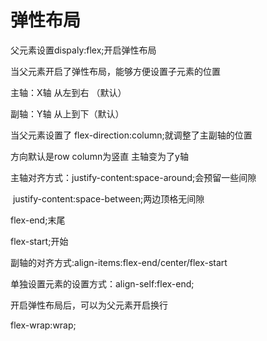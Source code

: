 # 弹性布局

父元素设置dispaly:flex;开启弹性布局

当父元素开启了弹性布局，能够方便设置子元素的位置

主轴：X轴 从左到右 （默认）

副轴：Y轴 从上到下（默认）

当父元素设置了 flex-direction:column;就调整了主副轴的位置

方向默认是row column为竖直 主轴变为了y轴

主轴对齐方式：justify-content:space-around;会预留一些间隙

​			justify-content:space-between;两边顶格无间隙

flex-end;末尾

flex-start;开始

副轴的对齐方式:align-items:flex-end/center/flex-start

单独设置元素的设置方式：align-self:flex-end;

开启弹性布局后，可以为父元素开启换行

flex-wrap:wrap;





